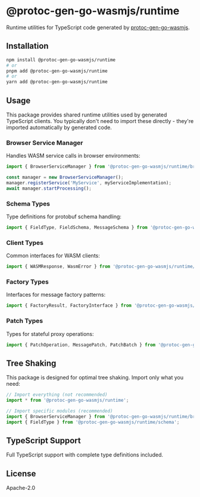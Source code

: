 # @protoc-gen-go-wasmjs/runtime

Runtime utilities for TypeScript code generated by [protoc-gen-go-wasmjs](https://github.com/panyam/protoc-gen-go-wasmjs).

## Installation

```bash
npm install @protoc-gen-go-wasmjs/runtime
# or
pnpm add @protoc-gen-go-wasmjs/runtime
# or
yarn add @protoc-gen-go-wasmjs/runtime
```

## Usage

This package provides shared runtime utilities used by generated TypeScript clients. You typically don't need to import these directly - they're imported automatically by generated code.

### Browser Service Manager

Handles WASM service calls in browser environments:

```typescript
import { BrowserServiceManager } from '@protoc-gen-go-wasmjs/runtime/browser';

const manager = new BrowserServiceManager();
manager.registerService('MyService', myServiceImplementation);
await manager.startProcessing();
```

### Schema Types

Type definitions for protobuf schema handling:

```typescript
import { FieldType, FieldSchema, MessageSchema } from '@protoc-gen-go-wasmjs/runtime/schema';
```

### Client Types

Common interfaces for WASM clients:

```typescript
import { WASMResponse, WasmError } from '@protoc-gen-go-wasmjs/runtime/client';
```

### Factory Types

Interfaces for message factory patterns:

```typescript
import { FactoryResult, FactoryInterface } from '@protoc-gen-go-wasmjs/runtime/types';
```

### Patch Types

Types for stateful proxy operations:

```typescript
import { PatchOperation, MessagePatch, PatchBatch } from '@protoc-gen-go-wasmjs/runtime/types';
```

## Tree Shaking

This package is designed for optimal tree shaking. Import only what you need:

```typescript
// Import everything (not recommended)
import * from '@protoc-gen-go-wasmjs/runtime';

// Import specific modules (recommended)
import { BrowserServiceManager } from '@protoc-gen-go-wasmjs/runtime/browser';
import { FieldType } from '@protoc-gen-go-wasmjs/runtime/schema';
```

## TypeScript Support

Full TypeScript support with complete type definitions included.

## License

Apache-2.0
